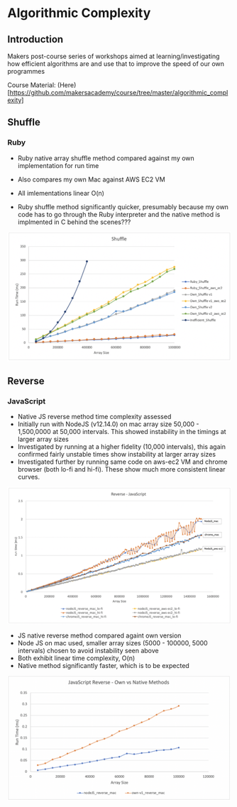 # Algorithmic Complexity

## Introduction
Makers post-course series of workshops aimed at learning/investigating how efficient algorithms are and use that to improve the speed of our own programmes

Course Material: (Here)[https://github.com/makersacademy/course/tree/master/algorithmic_complexity]

## Shuffle

### Ruby

- Ruby native array shuffle method compared against my own implementation for run time
- Also compares my own Mac against AWS EC2 VM

- All imlementations linear O(n)
- Ruby shuffle method significantly quicker, presumably because my own code has to go through the Ruby interpreter and the native method is implmented in C behind the scenes???

<div>
<img src="images/shuffle_plot3.png" />
</div>

## Reverse

### JavaScript

- Native JS reverse method time complexity assessed
- Initially run with NodeJS (v12.14.0) on mac array size 50,000 - 1,500,0000 at 50,000 intervals. This showed instability in the timings at larger array sizes
- Investigated by running at a higher fidelity (10,000 intervals), this again confirmed fairly unstable times show instability at larger array sizes
- Investigated further by running same code on aws-ec2 VM and chrome browser (both lo-fi and hi-fi). These show much more consistent linear curves.

<div>
<img src="images/js_reverse_plot.png" />
</div>

- JS native reverse method compared againt own version
- Node JS on mac used, smaller array sizes (5000 - 100000, 5000 intervals) chosen to avoid instability seen above
- Both exhibit linear time complexity, O(n)
- Native method significantly faster, which is to be expected

<div>
<img src="images/js_reverse_plot2.png" />
</div>


